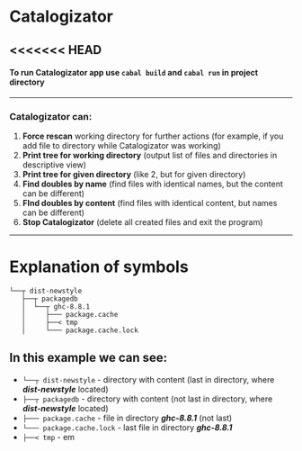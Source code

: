 # Catalogizator
<<<<<<< HEAD
---
#### To run Catalogizator app use `cabal build` and `cabal run` in project directory
---
### Catalogizator can:

1. **Force rescan** working directory for further actions (for example, if you add file to directory while Catalogizator was working) 
2. **Print tree for working directory** (output list of files and directories in descriptive view)
3. **Print tree for given directory** (like 2, but for given directory)
4. **Find doubles by name** (find files with identical names, but the content can be different)
5. **FInd doubles by content** (find files with identical content, but names can be different)
6. **Stop Catalogizator** (delete all created files and exit the program)
---

# Explanation of symbols

    └──┬ dist-newstyle
       ├──┬ packagedb
       │  └──┬ ghc-8.8.1
       │     ├─── package.cache
       │     ├──< tmp
       │     └─── package.cache.lock
       
## In this example we can see:
- `└──┬ dist-newstyle` - directory with content (last in directory, where ***dist-newstyle*** located)
- `├──┬ packagedb` - directory with content (not last in directory, where ***dist-newstyle*** located)
- `├─── package.cache` - file in directory ***ghc-8.8.1*** (not last)
- `└─── package.cache.lock` - last file in directory ***ghc-8.8.1***
- `├──< tmp` - em